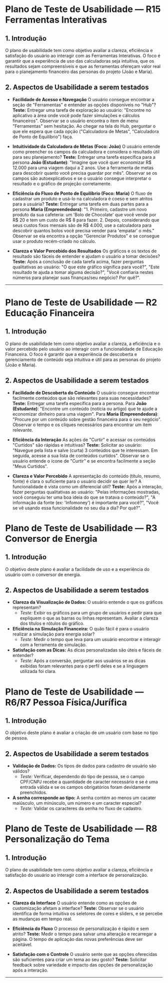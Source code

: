 # Plano de Teste de Usabilidade — R15 Ferramentas Interativas

## 1. Introdução

O plano de usabilidade tem como objetivo avaliar a clareza, eficiência e satisfação do usuário ao interagir com as Ferramentas Interativas. O foco é garantir que a experiência de uso das calculadoras seja intuitiva, que os resultados sejam compreensíveis e que as ferramentas ofereçam valor real para o planejamento financeiro das personas do projeto (João e Maria).

## 2. Aspectos de Usabilidade a serem testados

- **Facilidade de Acesso e Navegação**
  O usuário consegue encontrar a seção de "Ferramentas" e entender as opções disponíveis no "Hub"?
  **Teste:** Entregar uma tarefa de exploração ao usuário: "Encontre no aplicativo a área onde você pode fazer simulações e cálculos financeiros". Observar se o usuário encontra o item de menu "Ferramentas" sem hesitação. Ao chegar na tela do Hub, perguntar o que ele espera que cada opção ("Calculadora de Metas", "Calculadora de Ponto de Equilíbrio") faça.

- **Intuitividade da Calculadora de Metas (Foco: João)**
  O usuário entende como preencher os campos da calculadora e considera o resultado útil para seu planejamento?
  **Teste:** Entregar uma tarefa específica para a persona **João (Estudante)**: "Imagine que você quer economizar R$ 12.000 para uma viagem daqui a 2 anos. Use a ferramenta de metas para descobrir quanto você precisa guardar por mês". Observar se os campos são autoexplicativos e se o usuário consegue interpretar o resultado e o gráfico de projeção corretamente.

- **Eficiência do Fluxo de Ponto de Equilíbrio (Foco: Maria)**
  O fluxo de cadastrar um produto e usá-lo na calculadora é coeso e sem atritos para a usuária?
  **Teste:** Entregar uma tarefa em duas partes para a persona **Maria (Empreendedora)**: "1. Primeiro, cadastre um novo produto da sua cafeteria: um 'Bolo de Chocolate' que você vende por R$ 20 e tem um custo de R$ 8 para fazer. 2. Depois, considerando que seus custos fixos mensais são de R$ 4.000, use a calculadora para descobrir quantos bolos você precisa vender para 'empatar' o mês." Observar se ela encontra a opção "Gerenciar Produtos" e se consegue usar o produto recém-criado no cálculo.

- **Clareza e Valor Percebido dos Resultados**
  Os gráficos e os textos de resultado são fáceis de entender e ajudam o usuário a tomar decisões?
  **Teste:** Após a conclusão de cada tarefa acima, fazer perguntas qualitativas ao usuário: "O que este gráfico significa para você?", "Este resultado te ajuda a tomar alguma decisão?", "Você confiaria nestes números para planejar suas finanças/seu negócio? Por quê?".

---

# Plano de Teste de Usabilidade — R2 Educação Financeira

## 1. Introdução

O plano de usabilidade tem como objetivo avaliar a clareza, a eficiência e o valor percebido pelo usuário ao interagir com a funcionalidade de Educação Financeira. O foco é garantir que a experiência de descoberta e gerenciamento de conteúdo seja intuitiva e útil para as personas do projeto (João e Maria).

## 2. Aspectos de Usabilidade a serem testados

- **Facilidade de Descoberta do Conteúdo**
  O usuário consegue encontrar facilmente conteúdos que são relevantes para suas necessidades?
  **Teste:** Entregar uma tarefa específica para a persona. Para **João (Estudante)**: "Encontre um conteúdo (notícia ou artigo) que te ajude a economizar dinheiro para uma viagem". Para **Maria (Empreendedora)**: "Procure por um conteúdo sobre gestão financeira para o seu negócio". Observar o tempo e os cliques necessários para encontrar um item relevante.

- **Eficiência da Interação**
  As ações de "Curtir" e acessar os conteúdos "Curtidos" são rápidas e intuitivas?
  **Teste:** Solicitar ao usuário: "Navegue pela lista e salve (curta) 3 conteúdos que te interessam. Em seguida, acesse a sua lista de conteúdos curtidos". Observar se o usuário entende o ícone de "Curtir" e se encontra facilmente a seção "Meus Curtidos".

- **Clareza e Valor Percebido**
  A apresentação do conteúdo (título, resumo, fonte) é clara o suficiente para o usuário decidir se quer ler? A funcionalidade é vista como um diferencial útil?
  **Teste:** Após a interação, fazer perguntas qualitativas ao usuário: "Pelas informações mostradas, você conseguiu ter uma boa ideia do que se tratava o conteúdo?", "A informação da fonte (ex: 'Infomoney') é importante para você?", "Você se vê usando essa funcionalidade no seu dia a dia? Por quê?".

# Plano de Teste de Usabilidade — R3 Conversor de Energia

## 1. Introdução

O objetivo deste plano é avaliar a facilidade de uso e a experiência do usuário com o conversor de energia.

## 2. Aspectos de Usabilidade a serem testados

- **Clareza da Visualização de Dados:** O usuário entende o que os gráficos representam?
  - _Teste:_ Exibir os gráficos para um grupo de usuários e pedir para que expliquem o que as barras ou linhas representam. Avaliar a clareza dos títulos e rótulos do gráfico.
- **Eficiência na Simulação Financeira:** O quão fácil é para o usuário realizar a simulação para energia solar?
  - _Teste:_ Medir o tempo que leva para um usuário encontrar e interagir com a ferramenta de simulação.
- **Satisfação com as Dicas:** As dicas personalizadas são úteis e fáceis de entender?
  - _Teste:_ Após a conversão, perguntar aos usuários se as dicas exibidas foram relevantes para o perfil deles e se a linguagem utilizada foi clara.

# Plano de Teste de Usabilidade — R6/R7 Pessoa Física/Jurífica

## 1. Introdução

O objetivo deste plano é avaliar a criação de um usuário com base no tipo de pessoa.

## 2. Aspectos de Usabilidade a serem testados

- **Validação de Dados:** Os tipos de dados para cadastro de usuário são válidos?
  - _Teste:_ Verificar, dependendo do tipo de pessoa, se o campo CPF/CNPJ recebe a quantidade de caracter necessário e se é uma entrada válida e se os campos obrigatórios foram devidamente preenchidos.
- **A senha corresponde ao tipo:** A senha contém ao menos um cacater maiúsculo, um minúsculo, um número e um caracter especial?
  - _Teste:_ Validar os caracteres da senha no fluxo de cadastro.

# Plano de Teste de Usabilidade — R8 Personalização do Tema

## 1. Introdução

O plano de usabilidade tem como objetivo avaliar a clareza, eficiência e satisfação do usuário ao interagir com a interface de personalização.

## 2. Aspectos de Usabilidade a serem testados

- **Clareza da Interface**
  O usuário entende como as opções de customização afetam a interface?
  **Teste:** Observar se o usuário identifica de forma intuitiva os seletores de cores e sliders, e se percebe as mudanças em tempo real.

- **Eficiência do Fluxo**
  O processo de personalização é rápido e sem atrito?
  **Teste:** Medir o tempo para salvar uma alteração e recarregar a página. O tempo de aplicação das novas preferências deve ser aceitável.

- **Satisfação com o Controle**
  O usuário sente que as opções oferecidas são suficientes para criar um tema ao seu gosto?
  **Teste:** Solicitar feedback sobre variedade e impacto das opções de personalização após a interação.

---

